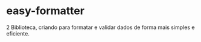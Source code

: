 # easy-formatter
2
Biblioteca, criando para formatar e validar dados de forma mais simples e eficiente.